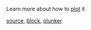 Learn more about how to [plot](http://stockcharts.com/school/doku.php?id=chart_school:technical_indicators:parabolic_sar) it

[source](https://github.com/rrag/react-stockcharts/blob/master/docs/lib/charts/CandleStickChartWithSAR.jsx), [block](http://bl.ocks.org/rrag/TBD), [plunker](http://plnkr.co/edit/gist:TBD?p=preview)
